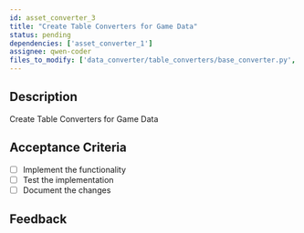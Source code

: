 ```yaml
---
id: asset_converter_3
title: "Create Table Converters for Game Data"
status: pending
dependencies: ['asset_converter_1']
assignee: qwen-coder
files_to_modify: ['data_converter/table_converters/base_converter.py', 'data_converter/table_converters/ship_table_converter.py', 'data_converter/table_converters/weapon_table_converter.py']
---
```


## Description
Create Table Converters for Game Data

## Acceptance Criteria
- [ ] Implement the functionality
- [ ] Test the implementation
- [ ] Document the changes

## Feedback
